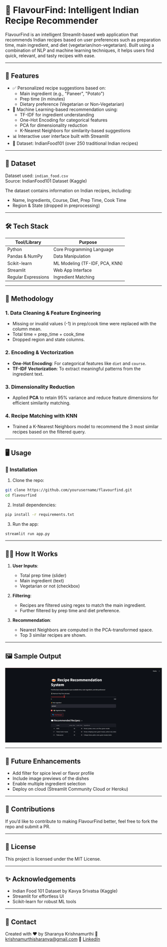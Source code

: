 # 🍛 FlavourFind: Intelligent Indian Recipe Recommender

FlavourFind is an intelligent Streamlit-based web application that recommends Indian recipes based on user preferences such as preparation time, main ingredient, and diet (vegetarian/non-vegetarian). Built using a combination of NLP and machine learning techniques, it helps users find quick, relevant, and tasty recipes with ease.

---

## 🚀 Features

- ✅ Personalized recipe suggestions based on:
  - Main ingredient (e.g., "Paneer", "Potato")
  - Prep time (in minutes)
  - Dietary preference (Vegetarian or Non-Vegetarian)
- 🧠 Machine Learning-based recommendation using:
  - TF-IDF for ingredient understanding
  - One-Hot Encoding for categorical features
  - PCA for dimensionality reduction
  - K-Nearest Neighbors for similarity-based suggestions
- 📊 Interactive user interface built with Streamlit
- 🥘 Dataset: IndianFood101 (over 250 traditional Indian recipes)

---

## 📂 Dataset

Dataset used: `indian_food.csv`  
Source: IndianFood101 Dataset (Kaggle)

The dataset contains information on Indian recipes, including:
- Name, Ingredients, Course, Diet, Prep Time, Cook Time
- Region & State (dropped in preprocessing)

---

## 🛠️ Tech Stack

| Tool/Library       | Purpose                          |
|--------------------|----------------------------------|
| Python             | Core Programming Language        |
| Pandas & NumPy     | Data Manipulation                |
| Scikit-learn       | ML Modeling (TF-IDF, PCA, KNN)   |
| Streamlit          | Web App Interface                |
| Regular Expressions| Ingredient Matching              |

---

## 🧪 Methodology

### 1. Data Cleaning & Feature Engineering
- Missing or invalid values (-1) in prep/cook time were replaced with the column mean.
- Total time = prep_time + cook_time
- Dropped region and state columns.

### 2. Encoding & Vectorization
- **One-Hot Encoding**: For categorical features like `diet` and `course`.
- **TF-IDF Vectorization**: To extract meaningful patterns from the ingredient text.

### 3. Dimensionality Reduction
- Applied **PCA** to retain 95% variance and reduce feature dimensions for efficient similarity matching.

### 4. Recipe Matching with KNN
- Trained a K-Nearest Neighbors model to recommend the 3 most similar recipes based on the filtered query.

---

## 🖥️ Usage

### 🔧 Installation

1. Clone the repo:
```bash
git clone https://github.com/yourusername/flavourfind.git
cd flavourfind
````

2. Install dependencies:

```bash
pip install -r requirements.txt
```

3. Run the app:

```bash
streamlit run app.py
```

---

## 🧑‍🍳 How It Works

1. **User Inputs**:

   * Total prep time (slider)
   * Main ingredient (text)
   * Vegetarian or not (checkbox)

2. **Filtering**:

   * Recipes are filtered using regex to match the main ingredient.
   * Further filtered by prep time and diet preference.

3. **Recommendation**:

   * Nearest Neighbors are computed in the PCA-transformed space.
   * Top 3 similar recipes are shown.

---

## 🖼️ Sample Output

![FlavourFind Output](RecipeSS.png)

---

## 📌 Future Enhancements

* Add filter for spice level or flavor profile
* Include image previews of the dishes
* Enable multiple ingredient selection
* Deploy on cloud (Streamlit Community Cloud or Heroku)

---

## 🤝 Contributions

If you’d like to contribute to making FlavourFind better, feel free to fork the repo and submit a PR.

---

## 📜 License

This project is licensed under the MIT License.

---

## ✨ Acknowledgements

* Indian Food 101 Dataset by Kavya Srivatsa (Kaggle)
* Streamlit for effortless UI
* Scikit-learn for robust ML tools

---

## 💬 Contact

Created with ❤️ by Sharanya Krishnamurthi
📧 [krishnamurthisharanya@gmail.com](krishnamurthisharanya@gmail.com)
🔗 [LinkedIn](www.linkedin.com/in/sharanya-krishnamurthi)

```

